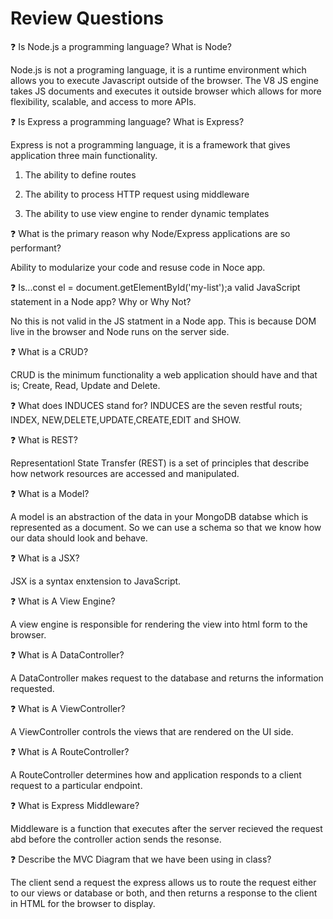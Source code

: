 # Review Questions

❓ Is Node.js a programming language? What is Node?

Node.js is not a programing language, it is a runtime environment which allows you to execute Javascript outside of the browser. The V8 JS engine takes JS documents and executes it outside browser which allows for more flexibility, scalable, and access to more APIs.
    
❓ Is Express a programming language? What is Express?

Express is not a programming language, it is a framework that gives application three main functionality. 

1. The ability to define routes

2. The ability to process HTTP request using middleware

3. The ability to use view engine to render dynamic templates


❓ What is the primary reason why Node/Express applications are so performant?

Ability to modularize your code and resuse code in Noce app.

❓ Is...const el = document.getElementById('my-list');a valid JavaScript statement in a Node app? Why or Why Not?

No this is not valid in the JS statment in a Node app. This is because DOM live in the browser and Node runs on the server side.

❓ What is a CRUD?

CRUD is the minimum functionality a web application should have and that is; Create, Read, Update and Delete.

❓ What does INDUCES stand for?
INDUCES are the seven restful routs; INDEX, NEW,DELETE,UPDATE,CREATE,EDIT and SHOW.

❓ What is REST?

Representationl State Transfer (REST) is a set of principles that describe how network resources are accessed and manipulated.

❓ What is a Model?

A model is an abstraction of the data in your MongoDB databse which is represented as a document. So we can use a schema so that we know how our data should look and behave.

❓ What is a JSX?

JSX is a syntax enxtension to JavaScript.

❓ What is A View Engine?

A view engine is responsible for rendering the view into html form to the browser.

❓ What is A DataController?

A DataController makes request to the database and returns the information requested.

❓ What is A ViewController?

A ViewController controls the views that are rendered on the UI side.

❓ What is A RouteController?

A RouteController determines how and application responds to a client request to a particular endpoint.

❓ What is Express Middleware?

Middleware is a function that executes after the server recieved the request abd before the controller action sends the resonse. 

❓ Describe the MVC Diagram that we have been using in class?

The client send a request the express allows us to route the request either to our views or database or both, and then returns a response to the client in HTML for the browser to display.